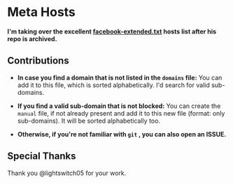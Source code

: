 # Meta Hosts
**I'm taking over the excellent [facebook-extended.txt](https://github.com/lightswitch05/hosts/blob/master/docs/lists/facebook-extended.txt) hosts list after his repo is archived.**

## Contributions
* **In case you find a domain that is not listed in the `domains` file:**
You can add it to this file, which is sorted alphabetically. I'd search for valid sub-domains.

* **If you find a valid sub-domain that is not blocked:**
You can create the `manual` file, if not already present and add it to this new file (format: only sub-domains).
It will be sorted alphabetically too.

* **Otherwise, if you're not familiar with `git` , you can also open an ISSUE.**

## Special Thanks
Thank you @lightswitch05 for your work.
